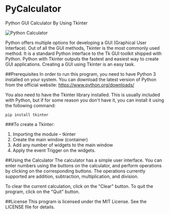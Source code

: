 # PyCalculator
Python GUI Calculator By Using Tkinter

![Python Calculator](https://user-images.githubusercontent.com/91461650/213422781-ca2285bb-36a1-489a-a351-b639f1fdb09f.jpg)

Python offers multiple options for developing a GUI (Graphical User Interface). Out of all the GUI methods, Tkinter is the most commonly used method. It is a standard Python interface to the Tk GUI toolkit shipped with Python. Python with Tkinter outputs the fastest and easiest way to create GUI applications. Creating a GUI using Tkinter is an easy task.

##Prerequisites
In order to run this program, you need to have Python 3 installed on your system. You can download the latest version of Python from the official website: https://www.python.org/downloads/

You also need to have the Tkinter library installed. This is usually included with Python, but if for some reason you don't have it, you can install it using the following command:
```vim
pip install tkinter
```
###To create a Tkinter:

1. Importing the module – tkinter
2. Create the main window (container)
3. Add any number of widgets to the main window
4. Apply the event Trigger on the widgets.

##Using the Calculator
The calculator has a simple user interface. You can enter numbers using the buttons on the calculator, and perform operations by clicking on the corresponding buttons. The operations currently supported are addition, subtraction, multiplication, and division.

To clear the current calculation, click on the "Clear" button. To quit the program, click on the "Quit" button.

##License
This program is licensed under the MIT License. See the LICENSE file for details.
